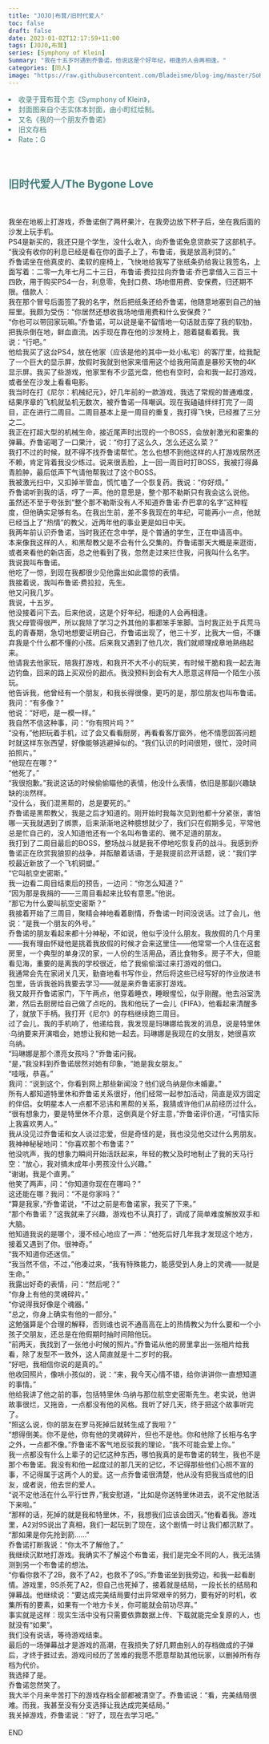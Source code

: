 ```yaml
---
title: "JOJO|布茸/旧时代爱人"
toc: false
draft: false
date: 2023-01-02T12:17:59+11:00
tags: [JOJO,布茸]
series: [Symphony of Klein]
Summary: "我在十五岁时遇到乔鲁诺，他说这是个好年纪，相逢的人会再相逢。"
categories: [同人]
image: "https://raw.githubusercontent.com/Bladeisme/blog-img/master/SoK.jpg"
---
```


<font color=#417D7A>
<li>收录于茸布茸个志《Symphony of Klein》，
<li>封面图来自个志实体本封面，由小町红绘制。
<li>又名《我的一个朋友乔鲁诺》
<li>旧文存档
<li>Rate：G</li></font><br><br>

## <font color=#417D7A>旧时代爱人/The Bygone Love</font>

<br><br>
我坐在地板上打游戏，乔鲁诺倒了两杯果汁，在我旁边放下杯子后，坐在我后面的沙发上玩手机。<br>
PS4是新买的，我还只是个学生，没什么收入，向乔鲁诺免息贷款买了这部机子。<br>
“我没有收你的利息已经是看在你的面子上了，布鲁诺，我是放高利贷的。”<br>
乔鲁诺坐在他真皮的、柔软的座椅上，飞快地给我写了张纸条扔给我让我签名，上面写着：二零一九年七月二十三日，布鲁诺·费拉拉向乔鲁诺·乔巴拿借入三百三十四欧，用于购买PS4一台，利息零，免封口费、场地借用费、安保费，归还期不限。借款人：<br>
我在那个冒号后面签了我的名字，然后把纸条还给乔鲁诺，他随意地塞到自己的抽屉里。我颇为受伤：“你居然还想收我场地借用费和什么安保费？”<br>
“你也可以带回家玩嘛。”乔鲁诺，可以说是毫不留情地一句话就击穿了我的软肋，把我杀倒在地，鲜血直流。凶手现在靠在他的沙发椅上，翘着腿看着我。我说：“行吧。”<br>
他给我买了这台PS4，放在他家（应该是他的其中一处小私宅）的客厅里，给我配了一个巨大的显示屏，放假时我就到他家来借用这个给我用简直是暴殄天物的4K显示屏。我买了些游戏，他家里有不少蓝光盘，他也有空时，会和我一起打游戏，或者坐在沙发上看看电影。<br>
我当时在打《尼尔：机械纪元》，好几年前的一款游戏，我选了常规的普通难度，结果序章的飞机就坠机无数次，被乔鲁诺一阵嘲讽。现在我磕磕绊绊打完了一周目，正在进行二周目。二周目基本上是一周目的重复，我打得飞快，已经推了三分之二。<br>
我正在打超大型的机械生命，接近尾声时出现的一个BOSS，会放射激光和密集的弹幕。乔鲁诺喝了一口果汁，说：“你打了这么久，怎么还这么菜？”<br>
我打不过的时候，就不得不找乔鲁诺帮忙。怎么也想不到他这样的人打游戏居然还不赖，肯定背着我没少练过。说来很丢脸，上一回一周目时打BOSS，我被打得鼻青脸肿，最后低声下气请他帮我过了这个BOSS。<br>
我被激光扫中，又扣掉半管血，慌忙嗑了一个恢复药。我说：“你好烦。”<br>
乔鲁诺听到我的话，哼了一声。他的意思是，整个那不勒斯只有我会这么说他。<br>
虽然还不至于夸张到“整个那不勒斯没有人不知道乔鲁诺·乔巴拿的名字”这种程度，但他确实足够有名。在我出生前，差不多我现在的年纪，可能再小一点，他就已经当上了“热情”的教父，近两年他的事业更是如日中天。<br>
我两年前认识乔鲁诺，当时我还在念中学，是个普通的学生，正在申请高中。<br>
本来像我这样的人，和黑帮教父是不会有什么交集的。乔鲁诺那天大概是来逛街，或者来看他的新店面，总之他看到了我，忽然走过来拦住我，问我叫什么名字。<br>
我说我叫布鲁诺。<br>
他吃了一惊，到现在我都很少见他露出如此震惊的表情。<br>
我接着说，我叫布鲁诺·费拉拉，先生。<br>
他又问我几岁。<br>
我说，十五岁。<br>
他没接着问下去。后来他说，这是个好年纪，相逢的人会再相逢。<br>
我父母管得很严，所以我除了学习之外其他的事都笨手笨脚。当时我正处于兵荒马乱的青春期，急切地想要证明自己，乔鲁诺出现了，他三十岁，比我大一倍，不嫌弃我是个什么都不懂的小孩。后来我又遇到了他几次，我们就顺理成章地熟络起来。<br>
他请我去他家玩，陪我打游戏，和我开不大不小的玩笑，有时候干脆和我一起去海边钓鱼，回来的路上买双份的甜点。我没预料到会有大人愿意这样陪一个陌生小孩玩。<br>
他告诉我，他曾经有一个朋友，和我长得很像，更巧的是，那位朋友也叫布鲁诺。<br>
我问：“有多像？”<br>
他说：“好吧，是一模一样。”<br>
我自然不信这种事，问：“你有照片吗？”<br>
“没有，”他把玩着手机，过了会又看看厨房，再看看客厅窗外，他不情愿回答问题时就这样东张西望，好像能够逃避掉似的。“我们认识的时间很短，很忙，没时间拍照片。”<br>
“他现在在哪？”<br>
“他死了。”<br>
“我很抱歉。”我说这话的时候偷偷瞄他的表情，他没什么表情，依旧是那副兴趣缺缺的淡然样。<br>
“没什么，我们混黑帮的，总是要死的。”<br>
乔鲁诺是黑帮教父，我是之后才知道的。刚开始时我每次见到他都十分紧张，害怕哪一天我就遇到了绑票，后来渐渐地这种臆想就少了，我们只在假期多见，平常他总是忙自己的，没人知道他还有一个名叫布鲁诺的、微不足道的朋友。<br>
我打到了二周目最后的BOSS，整场战斗就是我不停地吃恢复药的战斗。我感到乔鲁诺正在欣赏我狼狈的战争，并酝酿着话语，于是我提前岔开话题，说：“我们学校最近新放了一个飞机铜塑。”<br>
“它叫航空史密斯。”<br>
我一边看二周目结束后的预告，一边问：“你怎么知道？”<br>
“因为那是我捐的——三周目看起来比较有意思。”他说。<br>
“那它为什么要叫航空史密斯？”<br>
我接着开始了三周目，聚精会神地看着剧情，乔鲁诺一时间没说话。过了会儿，他说：“是我一个朋友的外号。”<br>
乔鲁诺的朋友看起来都十分神秘，不如说，他似乎没什么朋友。我放假的几个月里——我有理由怀疑他是挑着我放假的时候才会来这里住——他常常一个人住在这套房里，一个典型的单身汉的家，一人份的生活用品，酒比食物多。房子不大，但能看见海，重要的是离我的学校很近，给了我偷偷溜过来打游戏的借口。<br>
我通常会先在家闭关几天，勤奋地看书写作业，然后将这些已经写好的作业放进书包里，告诉我爸妈我要去学习——就是来乔鲁诺家打游戏。<br>
我又敲开乔鲁诺家门，下午两点，他穿着睡衣，睡眼惺忪，似乎刚醒。他去浴室洗漱，然后去厨房给自己做了点吃的。我和他玩了一会儿《FIFA》，他看起来清醒多了，就放下手柄。我打开《尼尔》的存档继续跑三周目。<br>
过了会儿，我的手机响了，他递给我，我发现是玛琳娜给我发的消息，说是特里休·乌纳要来开演唱会，她想让我和她一起去。玛琳娜是我现在的女朋友，她很喜欢乌纳。<br>
“玛琳娜是那个漂亮女孩吗？”乔鲁诺问我。<br>
“是，”我没料到乔鲁诺居然对她有印象，“她是我女朋友。”<br>
“哇哦，恭喜。”<br>
我问：“说到这个，你看到网上那些新闻没？他们说乌纳是你未婚妻。”<br>
所有人都知道特里休和乔鲁诺关系很好，他们经常一起参加活动，简直是双方固定的伴侣。女明星本人一点都不忌讳和黑帮的关系，我猜或许他们从前经历过什么。<br>
“很有想象力，要是特里休不介意，这倒真是个好主意，”乔鲁诺评价道，“可惜实际上我喜欢男人。”<br>
我从没见过乔鲁诺和女人谈过恋爱，但是奇怪的是，我也没见他交过什么男朋友。<br>
我神神秘秘地问：“你喜欢那个布鲁诺？”<br>
他没吭声，我的想象力瞬间开始活跃起来，年轻的教父及时地制止了我的天马行空：“放心，我对搞未成年小男孩没什么兴趣。”<br>
“谢谢。我是个直男。”<br>
他笑了两声，问：“你知道你现在在哪吗？”<br>
这还能在哪？我问：“不是你家吗？”<br>
“算是我家，”乔鲁诺说，“不过之前是布鲁诺家，我买了下来。”<br>
“那个布鲁诺？”这我就来了兴趣，游戏也不认真打了，调成了简单难度解放双手和大脑。<br>
他知道我说的是哪个，漫不经心地应了一声：“他死后好几年我才发现这个地方，接着又遇到了你。很神奇。”<br>
“我不知道你还迷信。”<br>
“我当然不信，不过，”他凑过来，“我有特殊能力，能感受到人身上的灵魂——就是生命。”<br>
我露出好奇的表情，问：“然后呢？”<br>
“你身上有他的灵魂碎片。”<br>
“你说得我好像是个魂器。”<br>
“总之，你身上确实有他的一部分。”<br>
这勉强算是个合理的解释，否则谁也说不通高高在上的热情教父为什么要和一个小孩子交朋友，还总是在他假期时抽时间陪他玩。<br>
“前两天，我找到了一张他小时候的照片。”乔鲁诺从他的房里拿出一张相片给我看，除了发型不一致外，这人简直就是十二岁时的我。<br>
“好吧，我相信你说的是真的。”<br>
他收回照片，像哄小孩似的，说：“来，我今天心情不错，给你讲讲你一直想知道的事情。”<br>
他给我讲了他之前的事，包括特里休·乌纳与那位航空史密斯先生。老实说，他讲故事很烂，又拖沓，一点都没有他的风格。我听了好几天，终于把这个故事听完了。<br>
“照这么说，你的朋友在罗马死掉后就转生成了我啦？”<br>
“想得倒美。你不是他，你有他的灵魂碎片，但也不是他。你和他除了长相与名字之外，一点都不像。”乔鲁诺不客气地反驳我的理论，“我不可能会爱上你。”<br>
我一点都没有什么上辈子的记忆这种东西，哪怕我真的是布鲁诺的转生，我也不是那个布鲁诺。我没有和他一起度过的那几天的记忆，不记得那些他们心照不宣的事，不记得属于这两个人的爱。这一点乔鲁诺很清楚，他从没有把我当成他的旧友，或者说，他去世的爱人。<br>
“说不定他活在什么平行世界，”我安慰道，“比如是你送特里休进去，说不定他就活下来啦。”<br>
“那样的话，死掉的就是我和特里休，不，我想我们应该会团灭。”他看着我。游戏里，A2对9S说出了真相，我们一起玩到了现在，这个剧情一时让我们都沉默了。<br>
“那如果是你先抢到箭……”<br>
乔鲁诺打断我说：“你太不了解他了。”<br>
我继续沉默地打游戏。我确实不了解这个布鲁诺，我们是完全不同的人，我无法猜测到另一个布鲁诺的想法。<br>
“你看你救不了2B，救不了A2，也救不了9S。”乔鲁诺坐到我旁边，和我一起看剧情。游戏里，9S杀死了A2，但自己也死掉了，接着就是结局，一段长长的结局和弹幕战。他继续说：“要达成完美结局要付出异常艰辛的努力，要有好的时机，收集所有的要素，如果有一个地方卡关，你可能就会前功尽弃。”<br>
事实就是这样：现实生活中没有只需要依靠数据上传、下载就能完全复原的人，也就没有“如果”。<br>
我们没有说话，等待游戏结束。<br>
最后的一场弹幕战才是游戏的高潮，在我损失了好几颗由别人的存档做成的子弹后，才终于捱过去。游戏问经历了苦难的我愿不愿意帮助其他玩家，以删掉所有存档为代价。<br>
我选择了是。<br>
乔鲁诺忽然笑了。<br>
我大半个月来辛苦打下的游戏存档全部都被清空了。乔鲁诺说：“看，完美结局很难。而我，我甚至没有分支选择让我达成完美结局。”<br>
我关掉游戏，乔鲁诺说：“好了，现在去学习吧。”<br>
<br>
END
<br><br>